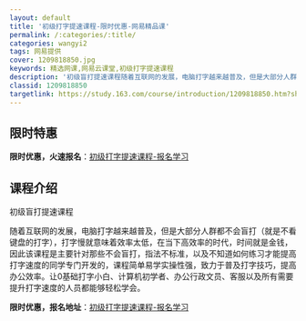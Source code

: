 ```yaml
---
layout: default
title: '初级打字提速课程-限时优惠-网易精品课'
permalink: /:categories/:title/
categories: wangyi2
tags: 网易提供
cover: 1209818850.jpg
keywords: 精选网课,网易云课堂,初级打字提速课程
description: '初级盲打提速课程随着互联网的发展，电脑打字越来越普及，但是大部分人群都不会盲打（就是不看键盘的打字），打字慢就意味着效率'
classid: 1209818850
targetlink: https://study.163.com/course/introduction/1209818850.htm?share=1&shareId=1025206652&utm_campaign=share&utm_medium=iphoneShare&utm_source=&utm_u=1025206652
---
```


## 限时特惠

**限时优惠，火速报名**：[初级打字提速课程-报名学习](https://study.163.com/course/introduction/1209818850.htm?share=1&shareId=1025206652&utm_campaign=share&utm_medium=iphoneShare&utm_source=&utm_u=1025206652)

## 课程介绍

初级盲打提速课程

随着互联网的发展，电脑打字越来越普及，但是大部分人群都不会盲打（就是不看键盘的打字），打字慢就意味着效率太低，在当下高效率的时代，时间就是金钱，因此该课程是主要针对那些不会盲打，指法不标准，以及不知道如何练习才能提高打字速度的同学专门开发的，课程简单易学实操性强，致力于普及打字技巧，提高办公效率。让0基础打字小白、计算机初学者、办公行政文员、客服以及所有需要提升打字速度的人员都能够轻松学会。

**限时优惠，报名地址**：[初级打字提速课程-报名学习](https://study.163.com/course/introduction/1209818850.htm?share=1&shareId=1025206652&utm_campaign=share&utm_medium=iphoneShare&utm_source=&utm_u=1025206652)

